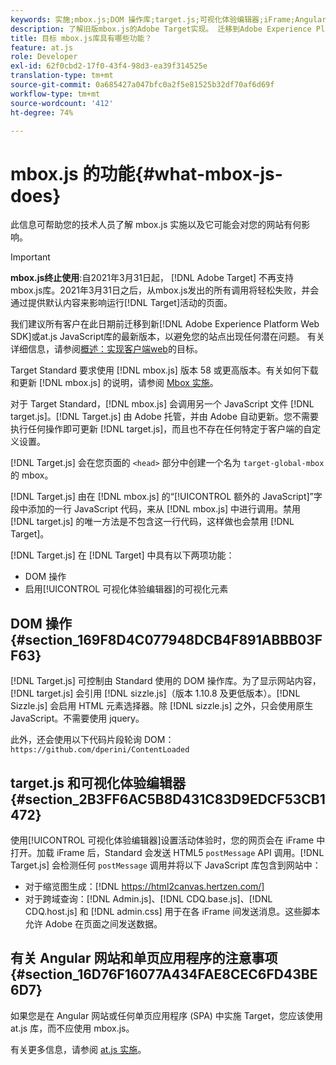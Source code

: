 ```yaml
---
keywords: 实施;mbox.js;DOM 操作库;target.js;可视化体验编辑器;iFrame;Angular 网站;单页应用程序;单页应用程序;SPA
description: 了解旧版mbox.js的Adobe Target实现。 迁移到Adobe Experience Platform Web SDK(AEP Web SDK)或at.js的最新版本。
title: 目标 mbox.js库具有哪些功能？
feature: at.js
role: Developer
exl-id: 62f0cbd2-17f0-43f4-98d3-ea39f314525e
translation-type: tm+mt
source-git-commit: 0a685427a047bfc0a2f5e81525b32df70af6d69f
workflow-type: tm+mt
source-wordcount: '412'
ht-degree: 74%

---
```


# mbox.js 的功能{#what-mbox-js-does}

此信息可帮助您的技术人员了解 mbox.js 实施以及它可能会对您的网站有何影响。

>[!IMPORTANT]
>
>**mbox.js终止使用**:自2021年3月31日起， [!DNL Adobe Target] 不再支持mbox.js库。2021年3月31日之后，从mbox.js发出的所有调用将轻松失败，并会通过提供默认内容来影响运行[!DNL Target]活动的页面。
>
>我们建议所有客户在此日期前迁移到新[!DNL Adobe Experience Platform Web SDK]或at.js JavaScript库的最新版本，以避免您的站点出现任何潜在问题。 有关详细信息，请参阅[概述：实现客户端web](/help/c-implementing-target/c-implementing-target-for-client-side-web/implement-target-for-client-side-web.md)的目标。

Target Standard 要求使用 [!DNL mbox.js] 版本 58 或更高版本。有关如何下载和更新 [!DNL mbox.js] 的说明，请参阅 [Mbox 实施](/help/c-implementing-target/c-implementing-target-for-client-side-web/t-mbox-download/mbox-download.md#task_4EAE26BB84FD4E1D858F411AEDF4B420)。

对于 Target Standard，[!DNL mbox.js] 会调用另一个 JavaScript 文件 [!DNL target.js]。[!DNL Target.js] 由 Adobe 托管，并由 Adobe 自动更新。您不需要执行任何操作即可更新 [!DNL target.js]，而且也不存在任何特定于客户端的自定义设置。

[!DNL Target.js] 会在您页面的 `<head>` 部分中创建一个名为 `target-global-mbox` 的 mbox。

[!DNL Target.js] 由在 [!DNL mbox.js] 的“[!UICONTROL 额外的 JavaScript]”字段中添加的一行 JavaScript 代码，来从 [!DNL mbox.js] 中进行调用。禁用 [!DNL target.js] 的唯一方法是不包含这一行代码，这样做也会禁用 [!DNL Target]。

[!DNL Target.js] 在 [!DNL Target] 中具有以下两项功能：

* DOM 操作
* 启用[!UICONTROL 可视化体验编辑器]的可视化元素

## DOM 操作 {#section_169F8D4C077948DCB4F891ABBB03FF63}

[!DNL Target.js] 可控制由 Standard 使用的 DOM 操作库。为了显示网站内容，[!DNL target.js] 会引用 [!DNL sizzle.js]（版本 1.10.8 及更低版本）。[!DNL Sizzle.js] 会启用 HTML 元素选择器。除 [!DNL sizzle.js] 之外，只会使用原生 JavaScript。不需要使用 jquery。

此外，还会使用以下代码片段轮询 DOM：
`https://github.com/dperini/ContentLoaded`

## target.js 和可视化体验编辑器 {#section_2B3FF6AC5B8D431C83D9EDCF53CB1472}

使用[!UICONTROL 可视化体验编辑器]设置活动体验时，您的网页会在 iFrame 中打开。加载 iFrame 后，Standard 会发送 HTML5 `postMessage` API 调用。[!DNL Target.js] 会检测任何 `postMessage` 调用并将以下 JavaScript 库包含到网站中：

* 对于缩览图生成：[!DNL https://html2canvas.hertzen.com/]
* 对于跨域查询：[!DNL Admin.js]、[!DNL CDQ.base.js]、[!DNL CDQ.host.js] 和 [!DNL admin.css] 用于在各 iFrame 间发送消息。这些脚本允许 Adobe 在页面之间发送数据。

## 有关 Angular 网站和单页应用程序的注意事项 {#section_16D76F16077A434FAE8CEC6FD43BE6D7}

如果您是在 Angular 网站或任何单页应用程序 (SPA) 中实施 Target，您应该使用 at.js 库，而不应使用 mbox.js。

有关更多信息，请参阅 [at.js 实施](/help/c-implementing-target/c-implementing-target-for-client-side-web/t-mbox-download/c-target-atjs-implementation/target-atjs-implementation.md#concept_8AC8D169E02944B1A547A0CAD97EAC17)。
